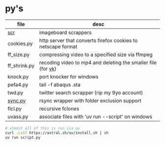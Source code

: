 # py's

| file                                                               | desc                                                                                         |
| ------------------------------------------------------------------ | -------------------------------------------------------------------------------------------- |
| [scr](https://github.com/ntrrpt/misc/tree/main/py/scr)             | imageboard scrappers                                                                         |
| cookies.py                                                         | http server that converts firefox cookies to netscape format                                 |
| ff_size.py                                                         | compressing video to a specified size via ffmpeg                                             |
| ff_shrink.py                                                       | recoding video to mp4 and deleting the smaller file (for [yk](https://github.com/ntrrpt/yk)) |
| knock.py                                                           | port knocker for windows                                                                     |
| pefa4.py                                                           | tail -f abaqus .sta                                                                          |
| twd.py                                                             | twitter search scrapper (rip my 9yo account)                                                 |
| [sync.py](https://github.com/ntrrpt/misc/blob/main/termux/sync.py) | rsync wrapper with folder exclusion support                                                  |
| flcl.py                                                            | recursive fclones                                                                            |
| uvass.py                                                           | associate files with 'uv run --script' on windows                                            |

```bash
# almost all of this is run via uv
curl -LsSf https://astral.sh/uv/install.sh | sh
uv run script.py
```
